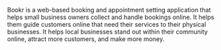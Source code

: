 Bookr is a web-based booking and appointment setting application that helps small business owners collect and handle bookings online. It helps them guide customers online that need their services to their physical businesses. It helps local businesses stand out within their community online, attract more customers, and make more money.